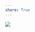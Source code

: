 ```yaml
---
share: True
---
```

![](https://raw.githubusercontent.com/SlRvb/Obsidian--ITS-Theme/main/Images/Theme-DnD-WOTC--Lightmode.png)
